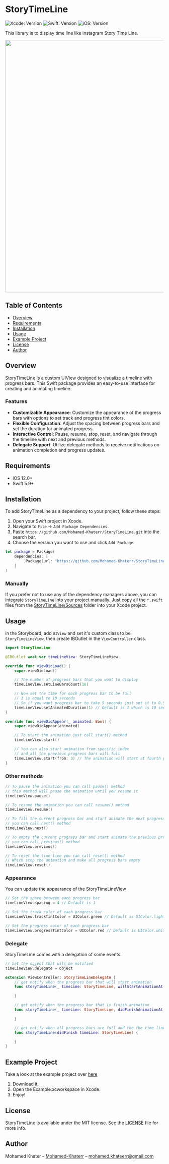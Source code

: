 # StoryTimeLine
![Xcode: Version](https://img.shields.io/badge/Xcode-15.2-lightgray?logo=Xcode)
![Swift: Version](https://img.shields.io/badge/Swift-5.9-lightgray?logo=Swift)
![iOS: Version](https://img.shields.io/badge/iOS-12.0+-lightgray) 

This library is to display time line like instagram Story Time Line.

<image src="StoryTimeLine.png" width="800">

## Table of Contents
- [Overview](#overview)
- [Requirements](#requirements)
- [Installation](#installation)
- [Usage](#usage)
- [Example Project](#example-project)
- [License](#license)
- [Author](#author)

## Overview
StoryTimeLine is a custom UIView designed to visualize a timeline with progress bars. This Swift package provides an easy-to-use interface for creating and animating timeline.

### Features
- **Customizable Appearance**: Customize the appearance of the progress bars with options to set track and progress tint colors.
- **Flexible Configuration**: Adjust the spacing between progress bars and set the duration for animated progress.
- **Interactive Control**: Pause, resume, stop, reset, and navigate through the timeline with next and previous methods.
- **Delegate Support**: Utilize delegate methods to receive notifications on animation completion and progress updates.

## Requirements
- iOS 12.0+
- Swift 5.9+

## Installation
To add StoryTimeLine as a dependency to your project, follow these steps:
1. Open your Swift project in Xcode.
2. Navigate to `File` -> `Add Package Dependencies`.
3. Paste `https://github.com/Mohamed-Khaterr/StoryTimeLine.git` into the search bar.
4. Choose the version you want to use and click `Add Package`.

```swift
let package = Package(
    dependencies: [
        .Package(url: "https://github.com/Mohamed-Khaterr/StoryTimeLine.git")
    ]
)
```

### Manually
If you prefer not to use any of the dependency managers above, you can integrate `StoryTimeLine` into your project manually. Just copy all the `*.swift` files from the [StoryTimeLine/Sources](https://github.com/Mohamed-Khaterr/StoryTimeLine/tree/main/Sources/StoryTimeLine) folder into your Xcode project.

## Usage
in the Storyboard, add `UIView` and set it's custom class to be `StoryTimeLineView`, then create IBOutlet in the `ViewController` class.

```swift
import StoryTimeLine

@IBOutlet weak var timeLineView: StoryTimeLineView!

override func viewDidLoad() {
    super.viewDidLoad()

    // The number of progress bars that you want to display
    timeLineView.setLineBarsCount(10)

    // Now set the time for each progress bar to be full
    // 1 is equal to 10 seconds
    // So if you want progress bar to take 5 seconds just set it to 0.5
    timeLineView.setAnimatedDuration(1) // Default is 1 which is 10 seconds
}

override func viewDidAppear(_ animated: Bool) {
    super.viewDidAppear(animated)

    // To start the animation just call start() method
    timeLineView.start()

    // You can also start animation from specific index
    // and all the previous progress bars will full
    timeLineView.start(from: 3) // The animation will start at fourth progress bar
}
```

### Other methods

```swift
// To pause the animation you can call pause() method
// this method will pause the animation until you resume it
timeLineView.pause()

// To resume the animation you can call resume() method
timeLineView.resume()

// To fill the current progress bar and start animate the next progress bar
// you can call next() method
timeLineView.next()

// To empty the current progress bar and start animate the previous progress bar
// you can call previous() method
timeLineView.previous()

// To reset the time line you can call reset() method
// Which stop the animation and make all progress bars empty
timeLineView.reset()
```

### Appearance
You can update the appearance of the StoryTimeLineView
```swift
// Set the space between each progress bar
timeLineView.spacing = 4 // Default is 1

// Set the track color of each progress bar
timeLineView.trackTintColor = UIColor.green // Default is UIColor.lightGray

// Set the progress color of each progress bar
timeLineView.progressTintColor = UIColor.red // Default is UIColor.white
```

### Delegate
StoryTimeLine comes with a delegation of some events.

```swift
// Set the object that will be notified
timeLineView.delegate = object

extension ViewController: StoryTimeLineDelegate {
    // get notify when the progress bar that will start animation
    func storyTimeLine(_ timeLine: StoryTimeLine, willStartAnimationAt index: Int) {

    }

    // get notify when the progress bar that is finish animation
    func storyTimeLine(_ timeLine: StoryTimeLine, didFinishAnimationAt index: Int) {

    }

    // get notify when all progress bars are full and the the time line is finish
    func storyTimeLine(didFinish timeLine: StoryTimeLine) {

    }
}
```

## Example Project
Take a look at the example project over [here](https://github.com/Mohamed-Khaterr/StoryTimeLine/tree/main/Example)

1. Download it.
2. Open the Example.xcworkspace in Xcode.
3. Enjoy!

## License
StoryTimeLine is available under the MIT license. See the [LICENSE]() file for more info.

## Author
Mohamed Khater – [Mohamed-Khaterr](https://www.linkedin.com/in/mohamed-khaterr) – mohamed.khateerr@gmail.com
